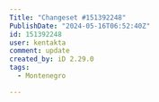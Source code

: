 ```yaml
---
Title: "Changeset #151392248"
PublishDate: "2024-05-16T06:52:40Z"
id: 151392248
user: kentakta
comment: update
created_by: iD 2.29.0
tags:
  - Montenegro

---
```

